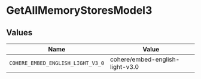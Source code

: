 # GetAllMemoryStoresModel3


## Values

| Name                              | Value                             |
| --------------------------------- | --------------------------------- |
| `COHERE_EMBED_ENGLISH_LIGHT_V3_0` | cohere/embed-english-light-v3.0   |